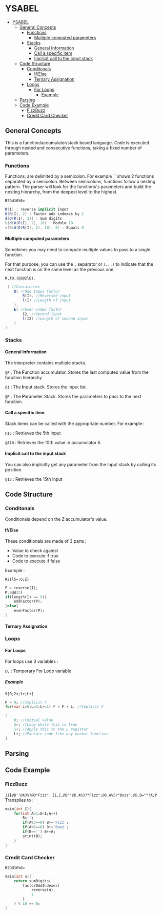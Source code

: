 # YSABEL

- [YSABEL](#ysabel)
  - [General Concepts](#general-concepts)
    - [Functions](#functions)
      - [Multiple computed parameters](#multiple-computed-parameters)
    - [Stacks](#stacks)
      - [General Information](#general-information)
      - [Call a specific item](#call-a-specific-item)
      - [Implicit call to the input stack](#implicit-call-to-the-input-stack)
  - [Code Structure](#code-structure)
    - [Conditonals](#conditonals)
      - [If/Else](#ifelse)
      - [Ternary Assignation](#ternary-assignation)
    - [Loops](#loops)
      - [For Loops](#for-loops)
        - [Example](#example)
  - [Parsing](#parsing)
  - [Code Example](#code-example)
    - [FizzBuzz](#fizzbuzz)
    - [Credit Card Checker](#credit-card-checker)

## General Concepts

This is a function/accumulator/stack based language.
Code is executed through nested and consecutive functions, taking a fixed number of parameters.

### Functions

Functions, are delimited by a semicolon.
For example `` shows 2 functions separated by a semicolon.
Between semicolons, functions follow a nesting pattern. The parser will look for the functions's parameters and build the nesting hierarchy, from the deepest level to the highest.

`R2Od10%0=`

```cs
R(I) : reverse implicit Input
O(R(I), 2) : Factor odd indexes by 2
d(O(R(I), 2)) : Sum digits
%(d(O(R(I), 2), 10) : Modulo 10
=(%(d(O(R(I), 2), 10), 0) : Equals 0
```

#### Multiple computed parameters

Sometimes you may need to compute multiple values to pass to a single function.

For that purpose, you can use the `,` separator or `(...)` to indicate that the next function is on the same level as the previous one.

`R,lO,(@2@2lE).`

```cs
.( //Concatenate
    O( //Odd Index factor
        R(I), //Reversed input
        l(I) //Length of input
    ),
    E( //Even Index factor
        I2, //Second Input
        l(I2) //Length of second input
    )
)
```

### Stacks

#### General Information

The interpreter contains multiple stacks.

`@F` : The **F**unction accumulator. Stores the last computed value from the function hierarchy

`@I` : The **I**nput stack. Stores the input list.

`@P` : The **P**arameter Stack. Stores the parameters to pass to the next function.

#### Call a specific item

Stack items can be called with the appropriate number. For example :

`@I5` : Retrieves the 5th Input

`@A10` : Retrieves the 10th value in accumulator A

#### Implicit call to the input stack

You can also implicitly get any parameter from the Input stack by calling its position

`@15` : Retrieves the 15th input

## Code Structure

### Conditonals

Conditionals depend on the Z accumulator's value.

#### If/Else

These conditionals are made of 3 parts :

- Value to check against
- Code to execute if true
- Code to execute if false

Example :

`R2{l5=;O;E}`

```dart
F = reverse(I);
P.add(2)
if(length(I) == 5){
    oddFactor(P);
}else{
    evenFactor(P);
}
```

#### Ternary Assignation

### Loops

#### For Loops

For loops use 3 variables :

`@L` : Temporary For Loop variable

##### Example

`9[0;2<;1+;L+]`

```dart
F = 9; //Implicit F
for(var L=0;L<2;L+=1) F = F + L; //Implicit F
```

```dart
[
    0; //initial value
    2<; //Loop while this is true
    1+; //Apply this to the L register
    L+; //Execute code like any normal function
]
```

## Parsing

## Code Example

### FizzBuzz

`1I[@B''@A3%?@B"Fizz".`
`[1,I,@B''@B.A%3?"Fizz";@B.A%5?"Buzz";@B.B=""?A;P`
Transpiles to :

```dart
main(int I){
    for(int A=1;A<I;A++)
        B='';
        if(A%3==0) B+='Fizz';
        if(A%5==0) B+='Buzz';
        if(B=='') B+=A;
        print(B);
    }
}
```

### Credit Card Checker

`R2Od10%0=`

```dart
main(int n){
    return sumDigits(
        factorOddIndexes(
            reverse(n),
            2
        )
    ) % 10 == 0;
}
```
